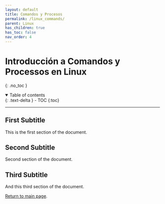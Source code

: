 ```yaml
---
layout: default
title: Comandos y Procesos
permalink: /linux_commands/
parent: Linux
has_children: true
has_toc: false
nav_order: 4
---
```


# Introducción a Comandos y Processos en Linux
{: .no_toc }

<details open markdown="block">
  <summary>
    Table of contents
  </summary>
  {: .text-delta }
- TOC
{:toc}
</details>

---

## First Subtitle

This is the first section of the document.
## Second Subtitle

Second section of the document.

## Third Subtitle

And this third section of the document.



[Return to main page]({{site.baseurl}}/).